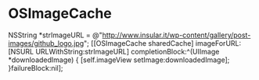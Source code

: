 # OSImageCache

NSString *strImageURL = @"http://www.insular.it/wp-content/gallery/post-images/github_logo.jpg";
[[OSImageCache sharedCache] imageForURL:[NSURL URLWithString:strImageURL] completionBlock:^(UIImage *downloadedImage) {
  [self.imageView setImage:downloadedImage];
}failureBlock:nil];
